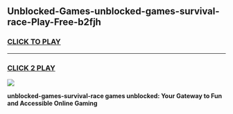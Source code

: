 
## Unblocked-Games-unblocked-games-survival-race-Play-Free-b2fjh
<h3>
<a href="https://premium76.site?title=unblocked-games-survival-race&ref=20M">CLICK TO PLAY</a></h3>
<hr>

<h3>
<a href="https://premium76.site?title=unblocked-games-survival-race&ref=20M">CLICK 2 PLAY</a>
  
</h3>

<a href="https://premium76.site?title=unblocked-games-survival-race&ref=19M"><img src="https://clearcache.store/games.png"></a>


**unblocked-games-survival-race games unblocked: Your Gateway to Fun and Accessible Online Gaming**
